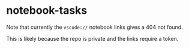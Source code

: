 # notebook-tasks


Note that currently the `vscode://` notebook links gives a 404 not found. 

This is likely because the repo is private and the links require a token.

